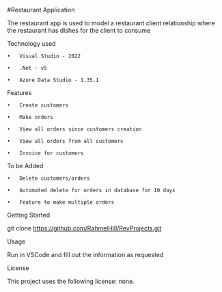 #Restaurant Application

The restaurant app is used to model a restaurant client relationship where the restaurant has dishes for the client to consume 


Technology used

	•	Visual Studio - 2022

	•	.Net - v5

	•	Azure Data Studio - 1.35.1

Features

	•	Create customers

	•	Make orders

	•	View all orders since customers creation

	•	View all orders from all customers

	•	Invoice for customers

To be Added

	•	Delete customers/orders

	•	Automated delete for orders in database for 10 days

	•	Feature to make multiple orders 


Getting Started

git clone https://github.com/RahmelHill/RevProjects.git


Usage

Run in VSCode and fill out the information as requested 

License

This project uses the following license: none.








